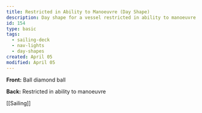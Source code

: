```yaml
---
title: Restricted in Ability to Manoeuvre (Day Shape)
description: Day shape for a vessel restricted in ability to manoeuvre
id: 154
type: basic
tags:
  - sailing-deck
  - nav-lights
  - day-shapes
created: April 05
modified: April 05
---
```

**Front:**
Ball diamond ball

**Back:**
Restricted in ability to manoeuvre

[[Sailing]] 